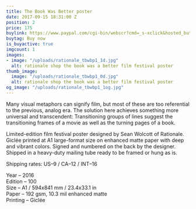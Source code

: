 ```yaml
---
title: The Book Was Better poster
date: 2017-09-15 18:31:00 Z
position: 2
price: 175
buylink: https://www.paypal.com/cgi-bin/webscr?cmd=_s-xclick&hosted_button_id=EJRLS8SYNQD4W
buytag: Buy now
is_buyactive: true
imgcount: 1
images:
- image: "/uploads/rationale_tbwbp1_1d.jpg"
  alt: rationale shop the book was a better film festival poster
thumb_image:
  image: "/uploads/rationale_tbwbp1_0d.jpg"
  alt: rationale shop the book was a better film festival poster
og_image: "/uploads/rationale_tbwbp1_1og.jpg"
---
```


Many visual metaphors can signify film, but most of these are too referential to the previous, analog era. The solution here achieves something more universal and transcendent: Transitioning groups of lines suggest the transitioning frames of a movie as well as the turning pages of a book.

Limited-edition film festival poster designed by Sean Wolcott of Rationale. Giclée printed at A1 large-format size on enhanced matte paper with deep and vibrant colors. Signed and numbered on the back by the designer. Shipped in a heavy-duty mailing tube ready to be framed or hung as is.

Shipping rates: US–9 / CA–12 / INT–16

Year – 2016 <br>
Edition – 100 <br> 
Size – A1 / 594x841 mm / 23.4x33.1 in <br> 
Paper – 192 gsm, 10.3 mil enhanced matte <br> 
Printing – Giclée